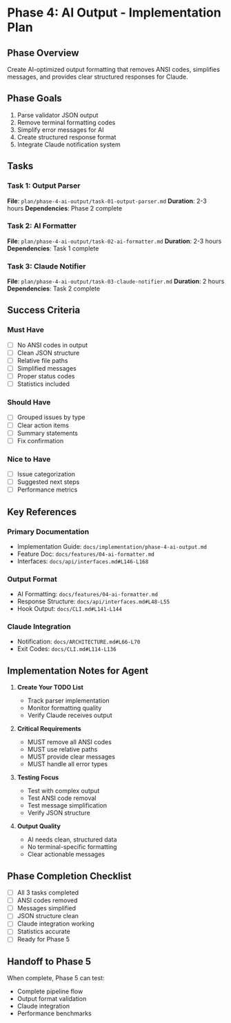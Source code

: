 # Phase 4: AI Output - Implementation Plan

## Phase Overview
Create AI-optimized output formatting that removes ANSI codes, simplifies messages, and provides clear structured responses for Claude.

## Phase Goals
1. Parse validator JSON output
2. Remove terminal formatting codes
3. Simplify error messages for AI
4. Create structured response format
5. Integrate Claude notification system

## Tasks

### Task 1: Output Parser
**File**: `plan/phase-4-ai-output/task-01-output-parser.md`
**Duration**: 2-3 hours
**Dependencies**: Phase 2 complete

### Task 2: AI Formatter
**File**: `plan/phase-4-ai-output/task-02-ai-formatter.md`
**Duration**: 2-3 hours
**Dependencies**: Task 1 complete

### Task 3: Claude Notifier
**File**: `plan/phase-4-ai-output/task-03-claude-notifier.md`
**Duration**: 2 hours
**Dependencies**: Task 2 complete

## Success Criteria

### Must Have
- [ ] No ANSI codes in output
- [ ] Clean JSON structure
- [ ] Relative file paths
- [ ] Simplified messages
- [ ] Proper status codes
- [ ] Statistics included

### Should Have
- [ ] Grouped issues by type
- [ ] Clear action items
- [ ] Summary statements
- [ ] Fix confirmation

### Nice to Have
- [ ] Issue categorization
- [ ] Suggested next steps
- [ ] Performance metrics

## Key References

### Primary Documentation
- Implementation Guide: `docs/implementation/phase-4-ai-output.md`
- Feature Doc: `docs/features/04-ai-formatter.md`
- Interfaces: `docs/api/interfaces.md#L146-L168`

### Output Format
- AI Formatting: `docs/features/04-ai-formatter.md`
- Response Structure: `docs/api/interfaces.md#L48-L55`
- Hook Output: `docs/CLI.md#L141-L144`

### Claude Integration
- Notification: `docs/ARCHITECTURE.md#L66-L70`
- Exit Codes: `docs/CLI.md#L114-L136`

## Implementation Notes for Agent

1. **Create Your TODO List**
   - Track parser implementation
   - Monitor formatting quality
   - Verify Claude receives output

2. **Critical Requirements**
   - MUST remove all ANSI codes
   - MUST use relative paths
   - MUST provide clear messages
   - MUST handle all error types

3. **Testing Focus**
   - Test with complex output
   - Test ANSI code removal
   - Test message simplification
   - Verify JSON structure

4. **Output Quality**
   - AI needs clean, structured data
   - No terminal-specific formatting
   - Clear actionable messages

## Phase Completion Checklist

- [ ] All 3 tasks completed
- [ ] ANSI codes removed
- [ ] Messages simplified
- [ ] JSON structure clean
- [ ] Claude integration working
- [ ] Statistics accurate
- [ ] Ready for Phase 5

## Handoff to Phase 5

When complete, Phase 5 can test:
- Complete pipeline flow
- Output format validation
- Claude integration
- Performance benchmarks